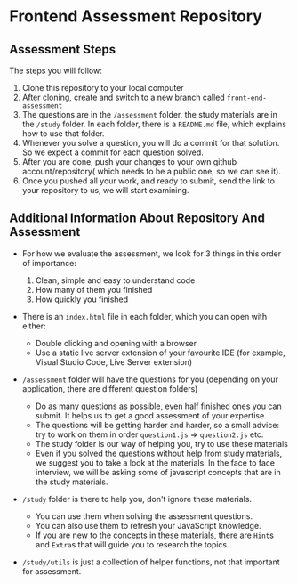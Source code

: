 # Frontend Assessment Repository

## Assessment Steps

The steps you will follow:

1. Clone this repository to your local computer
2. After cloning, create and switch to a new branch called `front-end-assessment`
3. The questions are in the `/assessment` folder, the study materials are in the `/study` folder. In each folder, there is a `README.md` file, which explains how to use that folder.
4. Whenever you solve a question, you will do a commit for that solution. So we expect a commit for each question solved.
5. After you are done, push your changes to your own github account/repository( which needs to be a public one, so we can see it).
6. Once you pushed all your work, and ready to submit, send the link to your repository to us, we will start examining.

## Additional Information About Repository And Assessment

-   For how we evaluate the assessment, we look for 3 things in this order of importance:

    1. Clean, simple and easy to understand code
    2. How many of them you finished
    3. How quickly you finished

-   There is an `index.html` file in each folder, which you can open with either:

    -   Double clicking and opening with a browser
    -   Use a static live server extension of your favourite IDE (for example, Visual Studio Code, Live Server extension)

-   `/assessment` folder will have the questions for you (depending on your application, there are different question folders)

    -   Do as many questions as possible, even half finished ones you can submit. It helps us to get a good assessment of your expertise.
    -   The questions will be getting harder and harder, so a small advice: try to work on them in order `question1.js` => `question2.js` etc.
    -   The study folder is our way of helping you, try to use these materials
    -   Even if you solved the questions without help from study materials, we suggest you to take a look at the materials. In the face to face interview, we will be asking some of javascript concepts that are in the study materials.

-   `/study` folder is there to help you, don't ignore these materials.

    -   You can use them when solving the assessment questions.
    -   You can also use them to refresh your JavaScript knowledge.
    -   If you are new to the concepts in these materials, there are `Hint`s and `Extra`s that will guide you to research the topics.

-   `/study/utils` is just a collection of helper functions, not that important for assessment.
